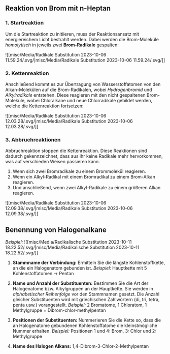 ## Reaktion von Brom mit n-Heptan 

### 1. Startreaktion
Um die Startreaktion zu initiieren, muss der Reaktionsansatz mit energiereichem Licht bestrahlt werden. Dabei werden die Brom-Moleküle *homolytisch* in jeweils zwei **Brom-Radikale** gespalten:

![[misc/Media/Radikale Substitution 2023-10-06 11.59.24/\.svg/|misc/Media/Radikale Substitution 2023-10-06 11.59.24/\.svg/]]
### 2. Kettenreaktion
Anschließend kommt es zur Übertragung von Wasserstoffatomen von den Alkan-Molekülen auf die Brom-Radikalen, wobei *Hydrogenbromid* und *Alkylradikale* entstehen. Diese reagieren mit den nicht gespaltenen Brom-Moleküle, wobei Chloralkane und neue Chlorradikale gebildet werden, welche die Kettenreaktion fortsetzen:  

![[misc/Media/Radikale Substitution 2023-10-06 12.03.28/\.svg/|misc/Media/Radikale Substitution 2023-10-06 12.03.28/\.svg/]]
### 3. Abbruchreaktionen
Abbruchreaktion stoppen die Kettenreaktion. Diese Reaktionen sind dadurch gekennzeichnet, dass aus ihr keine Radikale mehr hervorkommen, was auf verschieden Weisen passieren kann. 

1. Wenn sich zwei Bromradikale zu einem Brommolekül reagieren.
2. Wenn ein Alkyl-Radikal mit einem Bromradikal zu einem Brom-Alkan reagieren.
3. Und anschließend, wenn zwei Alkyl-Radikale zu einem größeren Alkan reagieren.

![[misc/Media/Radikale Substitution 2023-10-06 12.09.38/\.svg/|misc/Media/Radikale Substitution 2023-10-06 12.09.38/\.svg/]]


## Benennung von Halogenalkane

*Beispiel:*
![[misc/Media/Radikalische Substitution 2023-10-11 18.22.52/\.svg/|misc/Media/Radikalische Substitution 2023-10-11 18.22.52/\.svg/]]

1. **Stammname der Verbindung:** 
	Ermitteln Sie die längste Kohlenstoffkette, an die ein Halogenatom gebunden ist.
	*Beispiel:* Hauptkette mit 5 Kohlenstoffatomen → Pentan

2. **Name und Anzahl der Substituenten:** 
	Bestimmen Sie die Art der Halogenatome bzw. Alkylgruppen an der Hauptkette. Sie werden in *alphabetischer Reihenfolge* vor den Stammnamen gesetzt. Die Anzahl gleicher Substituenten wird mit griechischen Zahlwörtern (di, tri, tetra, penta usw.) vorangestellt.
	*Beispiel:* $\text{2 Bromatome, 1 Chloratom, 1 Methylgruppe  = Dibrom-chlor-methylpentan}$

3. **Positionen der Substituenten:** 
	Nummerieren Sie die Kette so, dass die an Halogenatome gebundenen Kohlenstoffatome die kleinstmögliche Nummer erhalten. 
	*Beispiel:*
	Positionen 1 und 4: Brom, 3: Chlor und 2: Methylgruppe

4. **Name des Halogen Alkans:**
	$\text{1,4-Dibrom-3-Chlor-2-Methylpentan}$


